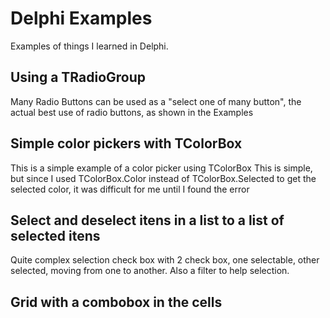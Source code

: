 # Delphi Examples

  Examples of things I learned in Delphi.

## Using a TRadioGroup

Many Radio Buttons can be used as a "select one of many button",
the actual best use of radio buttons, as shown in the Examples

## Simple color pickers with TColorBox

This is a simple example of a color picker using TColorBox
This is simple, but since I used TColorBox.Color instead of TColorBox.Selected to get the selected color, it was difficult for me until I found the error

## Select and deselect itens in a list to a list of selected itens

 Quite complex selection check box with 2 check box, one selectable, other selected, moving from one to another.
Also a filter to help selection.

## Grid with a combobox in the cells
